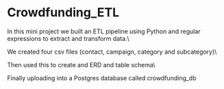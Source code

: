 # Crowdfunding_ETL

In this mini project we built an ETL pipeline using Python and regular expressions to extract and transform data.\

We created four csv files (contact, campaign, category and subcategory)\

Then used this to create and ERD and table schema\

Finally uploading into a Postgres database called crowdfunding_db
